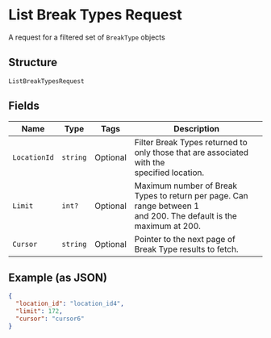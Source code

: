 
# List Break Types Request

A request for a filtered set of `BreakType` objects

## Structure

`ListBreakTypesRequest`

## Fields

| Name | Type | Tags | Description |
|  --- | --- | --- | --- |
| `LocationId` | `string` | Optional | Filter Break Types returned to only those that are associated with the<br>specified location. |
| `Limit` | `int?` | Optional | Maximum number of Break Types to return per page. Can range between 1<br>and 200. The default is the maximum at 200. |
| `Cursor` | `string` | Optional | Pointer to the next page of Break Type results to fetch. |

## Example (as JSON)

```json
{
  "location_id": "location_id4",
  "limit": 172,
  "cursor": "cursor6"
}
```

